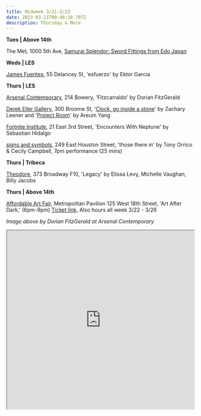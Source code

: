 ```yaml
---
title: Midweek 3/21-3/23
date: 2023-03-21T00:48:10.797Z
description: Thursday & More
---
```

**T﻿ues | Above 14th**

T﻿he Met, 1000 5th Ave, [Samurai Splendor: Sword Fittings from Edo Japan](https://www.metmuseum.org/press/exhibitions/2022/samurai-splendor)

**W﻿eds | LES**

[James Fuentes](https://jamesfuentes.com/exhibitions/esfuerzo), 55 Delancey St, 'esfuerzo' by Ektor Garcia

**T﻿hurs | LES**

[Arsenal Contemporary](https://www.arsenalcontemporary.com/ny/exhib/detail/dorian-fitzgerald-fitzcarraldo), 214 Bowery, 'Fitzcarraldo' by Dorian FitzGerald

[Derek Eller Gallery](https://www.derekeller.com/), 300 Broome St, '[Clock, go inside a stone](https://www.derekeller.com/exhibitions/zachary-leener1)' by Zachary Leener and '[Project Room](https://www.derekeller.com/exhibitions/project-room-areum-yang)' by Areum Yang

[Fortnite Institute](https://fortnight.institute/exhibitions/forthcoming/), 21 East 3rd Street, 'Encounters With Neptune' by Sebastian Hidalgo

[signs and symbols](https://www.signsandsymbols.art/performances/those-there-in), 249 East Houston Street, 'those there in' by Tony Orrico & Cecily Campbell, 7pm performance (25 mins)

**Thurs | Tribeca**

[Theodore](https://www.theodoreart.com), 373 Broadway F10, 'Legacy' by Elissa Levy, Michelle Vaughan, Billy Jacobs

**T﻿hurs | Above 14th**

[Affordable Art Fair](https://affordableartfair.com/fairs/new-york-spring/), Metropolitan Pavilion 125 West 18th Street, 'Art After Dark,' (6pm-9pm) [Ticket link](https://www.eventbrite.com/e/affordable-art-fair-nyc-spring-2023-tickets-500034535757), Also hours all week 3/22 - 3/26

*I﻿mage above by Dorian FitzGerald at Arsenal Contemporary*

<iframe src="https://www.google.com/maps/d/u/3/embed?mid=1B0VwWcViCTxCfyl-Hj31YWns1MqjsBg&ehbc=2E312F" width="100%" height="480"></iframe>